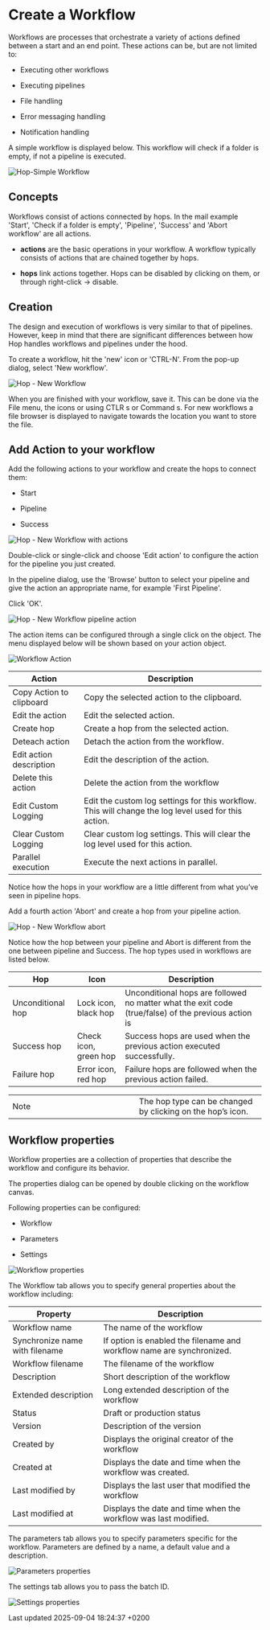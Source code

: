 <div id="header">

# Create a Workflow

</div>

<div id="content">

<div id="preamble">

<div class="sectionbody">

<div class="paragraph">

Workflows are processes that orchestrate a variety of actions defined between a start and an end point. These actions can be, but are not limited to:

</div>

<div class="ulist">

  - Executing other workflows

  - Executing pipelines

  - File handling

  - Error messaging handling

  - Notification handling

</div>

<div class="paragraph">

A simple workflow is displayed below. This workflow will check if a folder is empty, if not a pipeline is executed.

</div>

<div class="imageblock text-left">

<div class="content">

![Hop-Simple Workflow](../assets/images/hop-gui/workflow/simple-workflow.png)

</div>

</div>

</div>

</div>

<div class="sect1">

## Concepts

<div class="sectionbody">

<div class="paragraph">

Workflows consist of actions connected by hops. In the mail example 'Start', 'Check if a folder is empty', 'Pipeline', 'Success' and 'Abort workflow' are all actions.

</div>

<div class="ulist">

  - **actions** are the basic operations in your workflow. A workflow typically consists of actions that are chained together by hops.

  - **hops** link actions together. Hops can be disabled by clicking on them, or through right-click → disable.

</div>

</div>

</div>

<div class="sect1">

## Creation

<div class="sectionbody">

<div class="paragraph">

The design and execution of workflows is very similar to that of pipelines. However, keep in mind that there are significant differences between how Hop handles workflows and pipelines under the hood.

</div>

<div class="paragraph">

To create a workflow, hit the 'new' icon or 'CTRL-N'. From the pop-up dialog, select 'New workflow'.

</div>

<div class="imageblock text-left">

<div class="content">

![Hop - New Workflow](../assets/images/getting-started/getting-started-new-workflow.png)

</div>

</div>

<div class="paragraph">

When you are finished with your workflow, save it. This can be done via the File menu, the icons or using CTLR s or Command s. For new workflows a file browser is displayed to navigate towards the location you want to store the file.

</div>

</div>

</div>

<div class="sect1">

## Add Action to your workflow

<div class="sectionbody">

<div class="paragraph">

Add the following actions to your workflow and create the hops to connect them:

</div>

<div class="ulist">

  - Start

  - Pipeline

  - Success

</div>

<div class="imageblock text-left">

<div class="content">

![Hop - New Workflow with actions](../assets/images/getting-started/getting-started-new-workflow-actions.png)

</div>

</div>

<div class="paragraph">

Double-click or single-click and choose 'Edit action' to configure the action for the pipeline you just created.

</div>

<div class="paragraph">

In the pipeline dialog, use the 'Browse' button to select your pipeline and give the action an appropriate name, for example 'First Pipeline'.

</div>

<div class="paragraph">

Click 'OK'.

</div>

<div class="imageblock text-left">

<div class="content">

![Hop - New Workflow pipeline action](../assets/images/getting-started/getting-started-new-workflow-pipeline-action.png)

</div>

</div>

<div class="paragraph">

The action items can be configured through a single click on the object. The menu displayed below will be shown based on your action object.

</div>

<div class="imageblock text-left">

<div class="content">

![Workflow Action](../assets/images/hop-gui/workflow/workflow-action.png)

</div>

</div>

| Action                   | Description                                                                                          |
| ------------------------ | ---------------------------------------------------------------------------------------------------- |
| Copy Action to clipboard | Copy the selected action to the clipboard.                                                           |
| Edit the action          | Edit the selected action.                                                                            |
| Create hop               | Create a hop from the selected action.                                                               |
| Deteach action           | Detach the action from the workflow.                                                                 |
| Edit action description  | Edit the description of the action.                                                                  |
| Delete this action       | Delete the action from the workflow                                                                  |
| Edit Custom Logging      | Edit the custom log settings for this workflow. This will change the log level used for this action. |
| Clear Custom Logging     | Clear custom log settings. This will clear the log level used for this action.                       |
| Parallel execution       | Execute the next actions in parallel.                                                                |

<div class="paragraph">

Notice how the hops in your workflow are a little different from what you’ve seen in pipeline hops.

</div>

<div class="paragraph">

Add a fourth action 'Abort' and create a hop from your pipeline action.

</div>

<div class="imageblock text-left">

<div class="content">

![Hop - New Workflow abort](../assets/images/getting-started/getting-started-new-workflow-abort.png)

</div>

</div>

<div class="paragraph">

Notice how the hop between your pipeline and Abort is different from the one between pipeline and Success. The hop types used in workflows are listed below.

</div>

| Hop               | Icon                  | Description                                                                                         |
| ----------------- | --------------------- | --------------------------------------------------------------------------------------------------- |
| Unconditional hop | Lock icon, black hop  | Unconditional hops are followed no matter what the exit code (true/false) of the previous action is |
| Success hop       | Check icon, green hop | Success hops are used when the previous action executed successfully.                               |
| Failure hop       | Error icon, red hop   | Failure hops are followed when the previous action failed.                                          |

<div class="admonitionblock note">

<table>
<colgroup>
<col style="width: 50%" />
<col style="width: 50%" />
</colgroup>
<tbody>
<tr class="odd">
<td><div class="title">
Note
</div></td>
<td>The hop type can be changed by clicking on the hop’s icon.</td>
</tr>
</tbody>
</table>

</div>

</div>

</div>

<div class="sect1">

## Workflow properties

<div class="sectionbody">

<div class="paragraph">

Workflow properties are a collection of properties that describe the workflow and configure its behavior.

</div>

<div class="paragraph">

The properties dialog can be opened by double clicking on the workflow canvas.

</div>

<div class="paragraph">

Following properties can be configured:

</div>

<div class="ulist">

  - Workflow

  - Parameters

  - Settings

</div>

<div class="imageblock text-left">

<div class="content">

![Workflow properties](../assets/images/hop-gui/workflow/workflow-properties.png)

</div>

</div>

<div class="paragraph">

The Workflow tab allows you to specify general properties about the workflow including:

</div>

| Property                       | Description                                                           |
| ------------------------------ | --------------------------------------------------------------------- |
| Workflow name                  | The name of the workflow                                              |
| Synchronize name with filename | If option is enabled the filename and workflow name are synchronized. |
| Workflow filename              | The filename of the workflow                                          |
| Description                    | Short description of the workflow                                     |
| Extended description           | Long extended description of the workflow                             |
| Status                         | Draft or production status                                            |
| Version                        | Description of the version                                            |
| Created by                     | Displays the original creator of the workflow                         |
| Created at                     | Displays the date and time when the workflow was created.             |
| Last modified by               | Displays the last user that modified the workflow                     |
| Last modified at               | Displays the date and time when the workflow was last modified.       |

<div class="paragraph">

The parameters tab allows you to specify parameters specific for the workflow. Parameters are defined by a name, a default value and a description.

</div>

<div class="imageblock text-left">

<div class="content">

![Parameters properties](../assets/images/hop-gui/workflow/parameters-properties.png)

</div>

</div>

<div class="paragraph">

The settings tab allows you to pass the batch ID.

</div>

<div class="imageblock text-left">

<div class="content">

![Settings properties](../assets/images/hop-gui/workflow/settings-properties.png)

</div>

</div>

</div>

</div>

</div>

<div id="footer">

<div id="footer-text">

Last updated 2025-09-04 18:24:37 +0200

</div>

</div>
